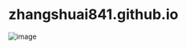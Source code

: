 # zhangshuai841.github.io
![image](https://github.com/AngelSXD/sxd_first_repository/blob/master/images/1.png)
